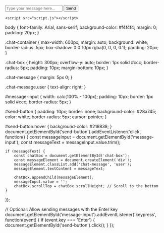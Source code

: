 <!DOCTYPE html>
<html lang="en">
<head>
    <meta charset="UTF-8">
    <meta name="viewport" content="width=device-width, initial-scale=1.0">
    <title>G_chat</title>
    <link rel="stylesheet" href="styles.css">
</head>
<body>
    <div class="chat-container">
        <div class="chat-box" id="chat-box"></div>
        <input type="text" id="message-input" placeholder="Type your message here..." />
        <button id="send-button">Send</button>
    </div>

    <script src="script.js"></script>
</body>
</html>
body {
    font-family: Arial, sans-serif;
    background-color: #f4f4f4;
    margin: 0;
    padding: 20px;
}

.chat-container {
    max-width: 600px;
    margin: auto;
    background: white;
    border-radius: 5px;
    box-shadow: 0 0 10px rgba(0, 0, 0, 0.1);
    padding: 20px;
}

.chat-box {
    height: 300px;
    overflow-y: auto;
    border: 1px solid #ccc;
    border-radius: 5px;
    padding: 10px;
    margin-bottom: 10px;
}

.chat-message {
    margin: 5px 0;
}

.chat-message.user {
    text-align: right;
}

#message-input {
    width: calc(100% - 100px);
    padding: 10px;
    border: 1px solid #ccc;
    border-radius: 5px;
}

#send-button {
    padding: 10px;
    border: none;
    background-color: #28a745;
    color: white;
    border-radius: 5px;
    cursor: pointer;
}

#send-button:hover {
    background-color: #218838;
}
document.getElementById('send-button').addEventListener('click', function() {
    const messageInput = document.getElementById('message-input');
    const messageText = messageInput.value.trim();

    if (messageText) {
        const chatBox = document.getElementById('chat-box');
        const messageElement = document.createElement('div');
        messageElement.classList.add('chat-message', 'user');
        messageElement.textContent = messageText;

        chatBox.appendChild(messageElement);
        messageInput.value = '';
        chatBox.scrollTop = chatBox.scrollHeight; // Scroll to the bottom
    }
});

// Optional: Allow sending messages with the Enter key
document.getElementById('message-input').addEventListener('keypress', function(event) {
    if (event.key === 'Enter') {
        document.getElementById('send-button').click();
    }
});
